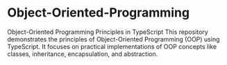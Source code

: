 # Object-Oriented-Programming
 Object-Oriented Programming Principles in TypeScript  This repository demonstrates the principles of Object-Oriented Programming (OOP) using TypeScript. It focuses on practical implementations of OOP concepts like classes, inheritance, encapsulation, and abstraction. 
